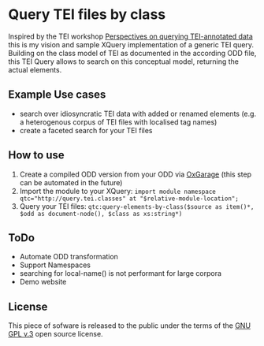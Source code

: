 # Query TEI files by class

Inspired by the TEI workshop [Perspectives on querying TEI-annotated data](http://corpora.ids-mannheim.de/queryTEI.html) this is my vision and sample XQuery implementation of a generic TEI query. Building on the class model of TEI as documented in the according ODD file, this TEI Query allows to search on this conceptual model, returning the actual elements.

## Example Use cases
* search over idiosyncratic TEI data with added or renamed elements (e.g. a heterogenous corpus of TEI files with localised tag names)
* create a faceted search for your TEI files


## How to use

1. Create a compiled ODD version from your ODD via [OxGarage](http://www.tei-c.org/oxgarage/) (this step can be automated in the future)
2. Import the module to your XQuery: `import module namespace qtc="http://query.tei.classes" at "$relative-module-location";`
2. Query your TEI files: `qtc:query-elements-by-class($source as item()*, $odd as document-node(), $class as xs:string*)` 

## ToDo

* Automate ODD transformation
* Support Namespaces
* searching for local-name() is not performant for large corpora
* Demo website

## License


This piece of sofware is released to the public under the terms of the [GNU GPL v.3](http://www.gnu.org/copyleft/gpl.html) open source license.